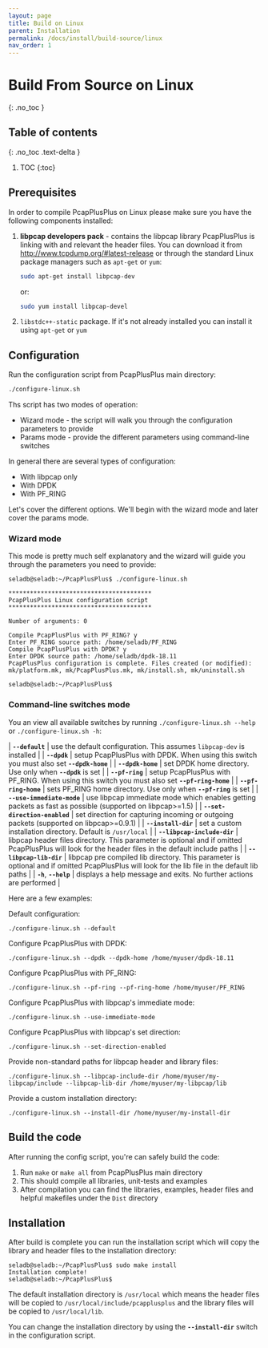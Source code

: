```yaml
---
layout: page
title: Build on Linux
parent: Installation
permalink: /docs/install/build-source/linux
nav_order: 1
---
```


# Build From Source on Linux
{: .no_toc }

## Table of contents
{: .no_toc .text-delta }

1. TOC
{:toc}

## Prerequisites

In order to compile PcapPlusPlus on Linux please make sure you have the following components installed:

1. __libpcap developers pack__ - contains the libpcap library PcapPlusPlus is linking with and relevant the header files. You can download it from <http://www.tcpdump.org/#latest-release> or through the standard Linux package managers such as `apt-get` or `yum`:

    ```bash
    sudo apt-get install libpcap-dev
    ```

    or:

    ```bash
    sudo yum install libpcap-devel
    ```

2. `libstdc++-static` package. If it's not already installed you can install it using `apt-get` or `yum`

## Configuration

Run the configuration script from PcapPlusPlus main directory:

```bash
./configure-linux.sh
```

Ths script has two modes of operation:

- Wizard mode - the script will walk you through the configuration parameters to provide
- Params mode - provide the different parameters using command-line switches

In general there are several types of configuration:

- With libpcap only
- With DPDK
- With PF_RING

Let's cover the different options. We'll begin with the wizard mode and later cover the params mode.

### Wizard mode

This mode is pretty much self explanatory and the wizard will guide you through the parameters you need to provide:

```shell
seladb@seladb:~/PcapPlusPlus$ ./configure-linux.sh 

****************************************
PcapPlusPlus Linux configuration script 
****************************************

Number of arguments: 0

Compile PcapPlusPlus with PF_RING? y
Enter PF_RING source path: /home/seladb/PF_RING
Compile PcapPlusPlus with DPDK? y
Enter DPDK source path: /home/seladb/dpdk-18.11
PcapPlusPlus configuration is complete. Files created (or modified): mk/platform.mk, mk/PcapPlusPlus.mk, mk/install.sh, mk/uninstall.sh

seladb@seladb:~/PcapPlusPlus$
```

### Command-line switches mode

You an view all available switches by running `./configure-linux.sh --help` or `./configure-linux.sh -h`:

| __`--default`__               | use the default configuration. This assumes `libpcap-dev` is installed |
| __`--dpdk`__                  | setup PcapPlusPlus with DPDK. When using this switch you must also set __`--dpdk-home`__ |
| __`--dpdk-home`__             | set DPDK home directory. Use only when __`--dpdk`__ is set |
| __`--pf-ring`__               | setup PcapPlusPlus with PF_RING. When using this switch you must also set __`--pf-ring-home`__ |
| __`--pf-ring-home`__          | sets PF_RING home directory. Use only when __`--pf-ring`__ is set  |
| __`--use-immediate-mode`__    | use libpcap immediate mode which enables getting packets as fast as possible (supported on libpcap>=1.5) |
| __`--set-direction-enabled`__ | set direction for capturing incoming or outgoing packets (supported on libpcap>=0.9.1) |
| __`--install-dir`__           | set a custom installation directory. Default is `/usr/local` |
| __`--libpcap-include-dir`__   | libpcap header files directory. This parameter is optional and if omitted PcapPlusPlus will look for the header files in the default include paths |
| __`--libpcap-lib-dir`__       | libpcap pre compiled lib directory. This parameter is optional and if omitted PcapPlusPlus will look for the lib file in the default lib paths |
| __`-h`__, __`--help`__        | displays a help message and exits. No further actions are performed |

Here are a few examples:

Default configuration:

```shell
./configure-linux.sh --default
```

Configure PcapPlusPlus with DPDK:

```shell
./configure-linux.sh --dpdk --dpdk-home /home/myuser/dpdk-18.11
```

Configure PcapPlusPlus with PF_RING:

```shell
./configure-linux.sh --pf-ring --pf-ring-home /home/myuser/PF_RING
```

Configure PcapPlusPlus with libpcap's immediate mode:

```shell
./configure-linux.sh --use-immediate-mode
```

Configure PcapPlusPlus with libpcap's set direction:

```shell
./configure-linux.sh --set-direction-enabled
```

Provide non-standard paths for libpcap header and library files:

```shell
./configure-linux.sh --libpcap-include-dir /home/myuser/my-libpcap/include --libpcap-lib-dir /home/myuser/my-libpcap/lib
```

Provide a custom installation directory:

```shell
./configure-linux.sh --install-dir /home/myuser/my-install-dir
```

## Build the code

After running the config script, you're can safely build the code:

1. Run `make` or `make all` from PcapPlusPlus main directory
2. This should compile all libraries, unit-tests and examples
3. After compilation you can find the libraries, examples, header files and helpful makefiles under the `Dist` directory

## Installation

After build is complete you can run the installation script which will copy the library and header files to the installation directory:

```shell
seladb@seladb:~/PcapPlusPlus$ sudo make install
Installation complete!
seladb@seladb:~/PcapPlusPlus$
```

The default installation directory is `/usr/local` which means the header files will be copied to `/usr/local/include/pcapplusplus` and the library files will be copied to `/usr/local/lib`.

You can change the installation directory by using the __`--install-dir`__ switch in the configuration script.
